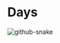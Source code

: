 # Days

<picture>
  <source media="(prefers-color-scheme: dark)" srcset="https://raw.githubusercontent.com/91Daysss/Days/output/github-snake-dark.svg" />
  <source media="(prefers-color-scheme: light)" srcset="https://raw.githubusercontent.com/91Daysss/Days/output/github-snake.svg" />
  <img alt="github-snake" src="https://raw.githubusercontent.com/91Daysss/Days/output/github-snake.svg" />
</picture>

###
